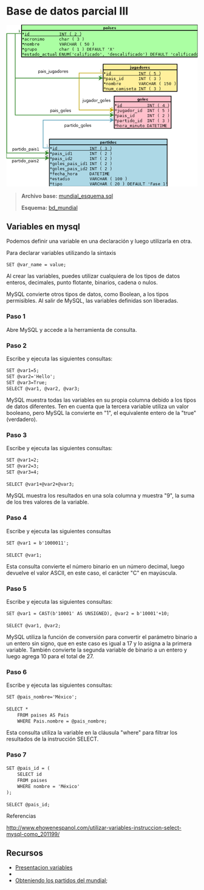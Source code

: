 Base de datos parcial III
=========================================

![tarea_claves_foraneas](../parcial-2/tarea_claves_foraneas.png)

 > **Archivo base:** [mundial_esquema.sql](mundial_esquema.sql)
 > 
 > **Esquema:** [bd_mundial](bd_mundial.sql)

 
## Variables en mysql

Podemos definir una variable en una declaración y luego utilizarla en otra.

Para declarar variables utilizando la sintaxis

    SET @var_name = value;

Al crear las variables, puedes utilizar cualquiera de los tipos de datos enteros, decimales, punto flotante, binarios, cadena o nulos.

MySQL convierte otros tipos de datos, como Boolean, a los tipos permisibles. Al salir de MySQL, las variables definidas son liberadas.

### Paso 1

Abre MySQL y accede a la herramienta de consulta.

### Paso 2

Escribe y ejecuta las siguientes consultas:

	SET @var1=5;
	SET @var2='Hello';
	SET @var3=True;
	SELECT @var1, @var2, @var3;

MySQL muestra todas las variables en su propia columna debido a los tipos de datos diferentes. Ten en cuenta que la tercera variable utiliza un valor booleano, pero MySQL la convierte en "1", el equivalente entero de la "true" (verdadero).

### Paso 3

Escribe y ejecuta las siguientes consultas:

	SET @var1=2;
	SET @var2=3;
	SET @var3=4;

	SELECT @var1+@var2+@var3;

MySQL muestra los resultados en una sola columna y muestra "9", la suma de los tres valores de la variable.

### Paso 4

Escribe y ejecuta las siguientes consultas

	SET @var1 = b'1000011';

	SELECT @var1;

Esta consulta convierte el número binario en un número decimal, luego devuelve el valor ASCII, en este caso, el carácter "C" en mayúscula.

### Paso 5

Escribe y ejecuta las siguientes consultas:
	
	SET @var1 = CAST(b'10001' AS UNSIGNED), @var2 = b'10001'+10;

	SELECT @var1, @var2;

MySQL utiliza la función de conversión para convertir el parámetro binario a un entero sin signo, que en este caso es igual a 17 y lo asigna a la primera variable. También convierte la segunda variable de binario a un entero y luego agrega 10 para el total de 27.

### Paso 6

Escribe y ejecuta las siguientes consultas:
	
	SET @pais_nombre='México';

	SELECT *
		FROM paises AS Pais
		WHERE Pais.nombre = @pais_nombre;

Esta consulta utiliza la variable en la cláusula "where" para filtrar los resultados de la instrucción SELECT.

### Paso 7

	SET @pais_id = (
		SELECT id
		FROM paises
		WHERE nombre = 'México'
	);
	
	SELECT @pais_id;


Referencias

<http://www.ehowenespanol.com/utilizar-variables-instruccion-select-mysql-como_201199/>
## Recursos
 - [Presentacion variables](variables.html)
 - 
 - [Obteniendo los partidos del mundial](https://gist.github.com/fitorec/9c85e452a78342d0bdd2);